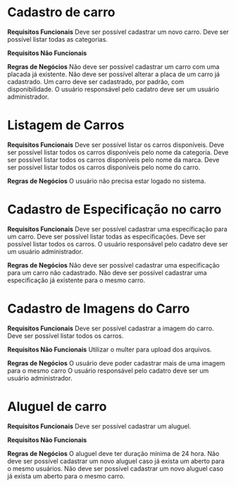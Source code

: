 # Cadastro de carro

**Requisitos Funcionais**
Deve ser possível cadastrar um novo carro.
Deve ser possível listar todas as categorias.

**Requisitos Não Funcionais**

**Regras de Negócios**
Não deve ser possível cadastrar um carro com uma placada já existente.
Não deve ser possível alterar a placa de um carro já cadastrado.
Um carro deve ser cadastrado, por padrão, com disponibilidade.
O usuário responsável pelo cadatro deve ser um usuário administrador.

# Listagem de Carros

**Requisitos Funcionais**
Deve ser possível listar os carros disponíveis.
Deve ser possível listar todos os carros disponíveis pelo nome da categoria.
Deve ser possível listar todos os carros disponíveis pelo nome da marca.
Deve ser possível listar todos os carros disponíveis pelo nome do carro.

**Regras de Negócios**
O usuário não precisa estar logado no sistema.


# Cadastro de Especificação no carro

**Requisitos Funcionais**
Deve ser possível cadastrar uma especificação para um carro.
Deve ser possível listar todas as especificações.
Deve ser possível listar todos os carros.
O usuário responsável pelo cadatro deve ser um usuário administrador.

**Regras de Negócios**
Não deve ser possível cadastrar uma especificação para um carro não cadastrado.
Não deve ser possível cadastrar uma especificação já existente para o mesmo carro.

# Cadastro de Imagens do Carro

**Requisitos Funcionais**
Deve ser possível cadastrar a imagem do carro.
Deve ser possível listar todos os carros.

**Requisitos Não Funcionais**
Utilizar o multer para upload dos arquivos.

**Regras de Negócios**
O usuário deve poder cadastrar mais de uma imagem para o mesmo carro
O usuário responsável pelo cadatro deve ser um usuário administrador.

# Aluguel de carro

**Requisitos Funcionais**
Deve ser possível cadastrar um aluguel.

**Requisitos Não Funcionais**


**Regras de Negócios**
O aluguel deve ter duração mínima de 24 hora.
Não deve ser possível cadastrar um novo aluguel caso já exista um aberto para o mesmo usuários.
Não deve ser possível cadastrar um novo aluguel caso já exista um aberto para o mesmo carro.
